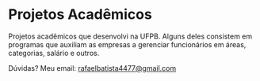 # Projetos Acadêmicos
Projetos acadêmicos que desenvolvi na UFPB.
Alguns deles consistem em programas que auxiliam as empresas a gerenciar funcionários em áreas, categorias, salário e outros.

Dúvidas?
Meu email: rafaelbatista4477@gmail.com
